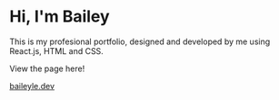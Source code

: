 <h1>Hi, I'm Bailey</h1>

<p>This is my profesional portfolio, designed and developed by me using React.js, HTML and CSS.</p>

<p>View the page here!</p>

<p><a href="https://baileyle.dev/">baileyle.dev</a></p>
